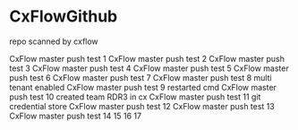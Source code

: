 # CxFlowGithub
repo scanned by cxflow

CxFlow master push test 1
CxFlow master push test 2
CxFlow master push test 3
CxFlow master push test 4
CxFlow master push test 5
CxFlow master push test 6
CxFlow master push test 7
CxFlow master push test 8 multi tenant enabled
CxFlow master push test 9 restarted cmd
CxFlow master push test 10 created team RDR3 in cx
CxFlow master push test 11 git credential store
CxFlow master push test 12 
CxFlow master push test 13
CxFlow master push test 14
15
16
17